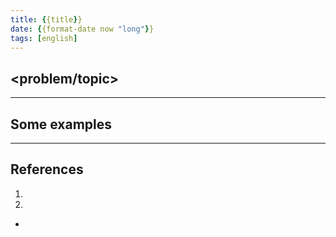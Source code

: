 ```yaml
---
title: {{title}}
date: {{format-date now "long"}}
tags: [english]
---
```

## <problem/topic>


---
## Some examples


---
## References

1.
2.

-
